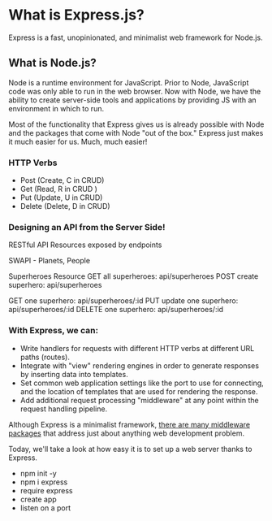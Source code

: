 # What is Express.js?

Express is a fast, unopinionated, and minimalist web framework for Node.js.

## What is Node.js?

Node is a runtime environment for JavaScript. Prior to Node, JavaScript code was only able to run in the web browser. Now with Node, we have the ability to create server-side tools and applications by providing JS with an environment in which to run.

Most of the functionality that Express gives us is already possible with Node and the packages that come with Node "out of the box." Express just makes it much easier for us. Much, much easier!

### HTTP Verbs

- Post (Create, C in CRUD)
- Get (Read, R in CRUD )
- Put (Update, U in CRUD)
- Delete (Delete, D in CRUD)

### Designing an API from the Server Side!

RESTful API
Resources exposed by endpoints

SWAPI - Planets, People

Superheroes Resource
GET all superheroes: api/superheroes
POST create superhero: api/superheroes

GET one superhero: api/superheroes/:id
PUT update one superhero: api/superheroes/:id
DELETE one superhero: api/superheroes/:id

### With Express, we can:

  - Write handlers for requests with different HTTP verbs at different URL paths (routes).
  - Integrate with "view" rendering engines in order to generate responses by inserting data into templates.
  - Set common web application settings like the port to use for connecting, and the location of templates that are used for rendering the response.
  - Add additional request processing "middleware" at any point within the request handling pipeline.

Although Express is a minimalist framework, [there are many middleware packages](https://expressjs.com/en/resources/middleware.html) that address just about anything web development problem.

Today, we'll take a look at how easy it is to set up a web server thanks to Express.

- npm init -y
- npm i express
- require express
- create app
- listen on a port